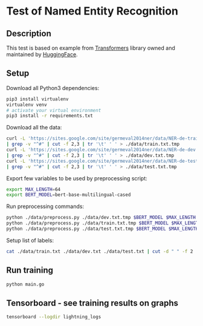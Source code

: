 # Test of Named Entity Recognition 

## Description

This test is based on example from [Transformers](https://github.com/huggingface/transformers/tree/master/examples/ner) library owned and maintained by [HuggingFace](https://huggingface.co/).

## Setup

Download all Python3 dependencies:

```sh
pip3 install virtualenv
virtualenv venv
# activate your virtual environment
pip3 install -r requirements.txt
```

Download all the data:

```sh
curl -L 'https://sites.google.com/site/germeval2014ner/data/NER-de-train.tsv?attredirects=0&d=1' \
| grep -v "^#" | cut -f 2,3 | tr '\t' ' ' > ./data/train.txt.tmp
curl -L 'https://sites.google.com/site/germeval2014ner/data/NER-de-dev.tsv?attredirects=0&d=1' \
| grep -v "^#" | cut -f 2,3 | tr '\t' ' ' > ./data/dev.txt.tmp
curl -L 'https://sites.google.com/site/germeval2014ner/data/NER-de-test.tsv?attredirects=0&d=1' \
| grep -v "^#" | cut -f 2,3 | tr '\t' ' ' > ./data/test.txt.tmp
```

Export few variables to be used by preprocessing script:

```sh
export MAX_LENGTH=64
export BERT_MODEL=bert-base-multilingual-cased
```

Run preprocessing commands:

```sh
python ./data/preprocess.py ./data/dev.txt.tmp $BERT_MODEL $MAX_LENGTH > ./data/dev.txt
python ./data/preprocess.py ./data/train.txt.tmp $BERT_MODEL $MAX_LENGTH > ./data/train.txt
python ./data/preprocess.py ./data/test.txt.tmp $BERT_MODEL $MAX_LENGTH > ./data/test.txt
```

Setup list of labels:

```sh
cat ./data/train.txt ./data/dev.txt ./data/test.txt | cut -d " " -f 2 | grep -v "^$"| sort | uniq > labels.txt
```

## Run training

```sh
python main.go
```

## Tensorboard - see training results on graphs

```sh
tensorboard --logdir lightning_logs
```
